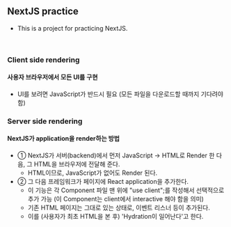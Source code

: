 ## NextJS practice

- This is a project for practicing NextJS.

<br>

### Client side rendering

#### 사용자 브라우저에서 모든 UI를 구현

- UI를 보려면 JavaScript가 반드시 필요 (모든 파일을 다운로드할 때까지 기다려야 함)

### Server side rendering

#### NextJS가 application을 render하는 방법

- ① NextJS가 서버(backend)에서 먼저 JavaScript → HTML로 Render 한 다음, 그 HTML을 브라우저에 전달해 준다.
  - HTML이므로, JavaScript가 없어도 Render 된다.
- ② 그 다음 프레임워크가 페이지에 React application을 추가한다.
  - 이 기능은 각 Component 파일 맨 위에 "use client";를 작성해서 선택적으로 추가 가능 (이 Component는 client에서 interactive 해야 함을 의미)
  - 기존 HTML 페이지는 그대로 있는 상태로, 이벤트 리스너 등이 추가된다.
  - 이를 (사용자가 최초 HTML을 본 후) 'Hydration이 일어난다'고 한다.
